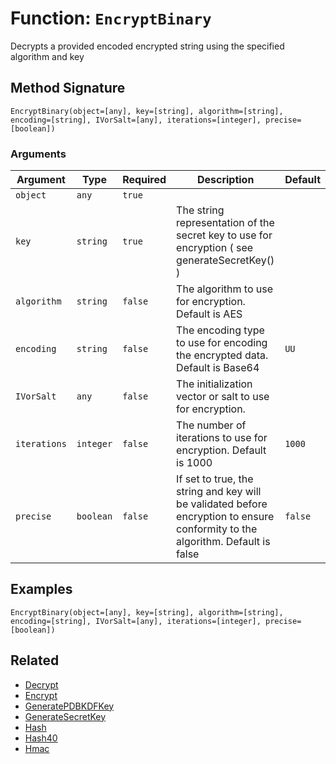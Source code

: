 [comment]: # (Note: This documentation is generated dynamically in the build process.  To modify the contents, change the javadoc on the _invoke method of the BIF class)

# Function: `EncryptBinary`

Decrypts a provided encoded encrypted string using the specified algorithm and key

## Method Signature

```
EncryptBinary(object=[any], key=[string], algorithm=[string], encoding=[string], IVorSalt=[any], iterations=[integer], precise=[boolean])
```

### Arguments


| Argument | Type | Required | Description | Default |
|----------|------|----------|-------------|---------|
| `object` | `any` | `true` |  |  |
| `key` | `string` | `true` | The string representation of the secret key to use for encryption ( see generateSecretKey() ) |  |
| `algorithm` | `string` | `false` | The algorithm to use for encryption. Default is AES |  |
| `encoding` | `string` | `false` | The encoding type to use for encoding the encrypted data. Default is Base64 | `UU` |
| `IVorSalt` | `any` | `false` | The initialization vector or salt to use for encryption. |  |
| `iterations` | `integer` | `false` | The number of iterations to use for encryption. Default is 1000 | `1000` |
| `precise` | `boolean` | `false` | If set to true, the string and key will be validated before encryption to ensure conformity to the algorithm. Default is false | `false` |

## Examples

```
EncryptBinary(object=[any], key=[string], algorithm=[string], encoding=[string], IVorSalt=[any], iterations=[integer], precise=[boolean])
```

## Related

  * [Decrypt](./Decrypt.md)
  * [Encrypt](./Encrypt.md)
  * [GeneratePDBKDFKey](./GeneratePDBKDFKey.md)
  * [GenerateSecretKey](./GenerateSecretKey.md)
  * [Hash](./Hash.md)
  * [Hash40](./Hash40.md)
  * [Hmac](./Hmac.md)
